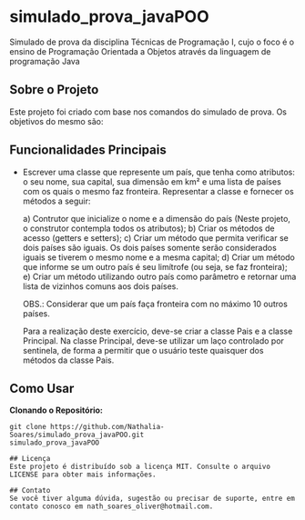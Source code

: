 # simulado_prova_javaPOO
Simulado de prova da disciplina Técnicas de Programação I, cujo o foco é o ensino de Programação Orientada a Objetos através da linguagem de programação Java

## Sobre o Projeto

Este projeto foi criado com base nos comandos do simulado de prova. Os objetivos do mesmo são:

## Funcionalidades Principais

* Escrever uma classe que represente um país, que tenha como atributos: o seu nome, sua capital, sua dimensão em km² e uma lista de países com os quais o mesmo faz fronteira.
Representar a classe e fornecer os métodos a seguir:

  a) Contrutor que inicialize o nome e a dimensão do país (Neste projeto, o construtor contempla todos os atributos);
  b) Criar os métodos de acesso (getters e setters);
  c) Criar um método que permita verificar se dois países são iguais. Os dois países somente serão considerados iguais se tiverem o mesmo nome e a mesma capital;
  d) Criar um método que informe se um outro país é seu limítrofe (ou seja, se faz fronteira);
  e) Criar um método utilizando outro país como parâmetro e retornar uma lista de vizinhos comuns aos dois países.

  OBS.: Considerar que um país faça fronteira com no máximo 10 outros países.

  Para a realização deste exercício, deve-se criar a classe Pais e a classe Principal. Na classe Principal, deve-se utilizar um laço controlado por sentinela, de forma a permitir que o usuário teste quaisquer dos métodos da classe Pais.

## Como Usar

**Clonando o Repositório:**
   ```shell
   git clone https://github.com/Nathalia-Soares/simulado_prova_javaPOO.git
   simulado_prova_javaPOO

## Licença
  Este projeto é distribuído sob a licença MIT. Consulte o arquivo LICENSE para obter mais informações.

## Contato
  Se você tiver alguma dúvida, sugestão ou precisar de suporte, entre em contato conosco em nath_soares_oliver@hotmail.com.
